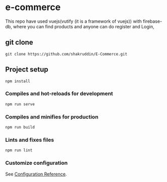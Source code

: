 # e-commerce

This repo have used vuejs(vutify (it is a framework of vuejs)) with firebase-db, where you can find products and anyone can do register and Login, 

## git clone
```
git clone https://github.com/shakruddin/E-Commerce.git
```
## Project setup
```
npm install
```

### Compiles and hot-reloads for development
```
npm run serve
```

### Compiles and minifies for production
```
npm run build
```

### Lints and fixes files
```
npm run lint
```

### Customize configuration
See [Configuration Reference](https://cli.vuejs.org/config/).
